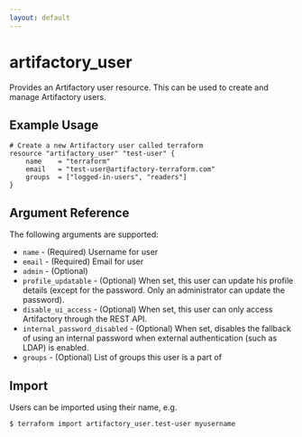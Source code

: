 ```yaml
---
layout: default
---
```

# artifactory_user

Provides an Artifactory user resource. This can be used to create and manage Artifactory users.

## Example Usage

```hcl
# Create a new Artifactory user called terraform
resource "artifactory_user" "test-user" {
    name    = "terraform"
    email   = "test-user@artifactory-terraform.com"
    groups  = ["logged-in-users", "readers"]
}
```

## Argument Reference

The following arguments are supported:

* `name` - (Required) Username for user
* `email` - (Required) Email for user
* `admin` - (Optional) 
* `profile_updatable` - (Optional) When set, this user can update his profile details (except for the password. Only an administrator can update the password).
* `disable_ui_access` - (Optional) When set, this user can only access Artifactory through the REST API. 
* `internal_password_disabled` - (Optional) When set, disables the fallback of using an internal password when external authentication (such as LDAP) is enabled.
* `groups` - (Optional) List of groups this user is a part of

## Import

Users can be imported using their name, e.g.

```
$ terraform import artifactory_user.test-user myusername
```
